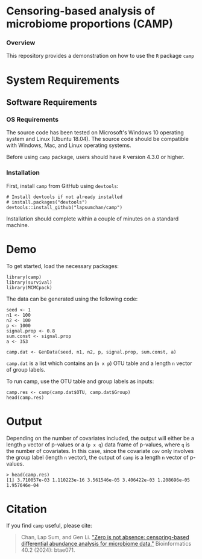 # Censoring-based analysis of microbiome proportions (CAMP)

### Overview
This repository provides a demonstration on how to use the `R` package `camp`

# System Requirements

## Software Requirements

### OS Requirements

The source code has been tested on Microsoft's Windows 10 operating system and Linux (Ubuntu 18.04). The source code should be compatible with Windows, Mac, and Linux operating systems.

Before using `camp` package, users should have `R` version 4.3.0 or higher.

### Installation  

First, install `camp` from GitHub using `devtools`:  

    # Install devtools if not already installed
    # install.packages("devtools") 
    devtools::install_github("lapsumchan/camp")
    
Installation should complete within a couple of minutes on a standard machine.

# Demo

To get started, load the necessary packages:

```
library(camp)
library(survival)
library(MCMCpack)
```

The data can be generated using the following code:

```
seed <- 1
n1 <- 100
n2 <- 100
p <- 1000
signal.prop <- 0.8
sum.const <- signal.prop
a <- 353

camp.dat <- GenData(seed, n1, n2, p, signal.prop, sum.const, a)
```

`camp.dat` is a list which contains an (`n x p`) OTU table and a length `n` vector of group labels.

To run camp, use the OTU table and group labels as inputs:
```
camp.res <- camp(camp.dat$OTU, camp.dat$Group)
head(camp.res)
```

# Output

Depending on the number of covariates included, the output will either be a length `p` vector of p-values or a (`p x q`) data frame of p-values, where `q` is the number of covariates. In this case, since the covariate `cov` only involves the group label (length `n` vector), the output of `camp` is a length `n` vector of p-values.

```
> head(camp.res)
[1] 3.710057e-03 1.110223e-16 3.561546e-05 3.406422e-03 1.208696e-05 1.957646e-04
```

# Citation

If you find `camp` useful, please cite:
> Chan, Lap Sum, and Gen Li. ["Zero is not absence: censoring-based differential abundance analysis for microbiome data."](https://academic.oup.com/bioinformatics/article/40/2/btae071/7603976) Bioinformatics
> 40.2 (2024): btae071.
